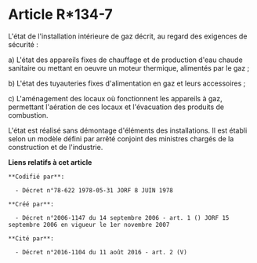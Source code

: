 # Article R*134-7

L'état de l'installation intérieure de gaz décrit, au regard des exigences de sécurité :

a) L'état des appareils fixes de chauffage et de production d'eau chaude sanitaire ou mettant en oeuvre un moteur thermique,
alimentés par le gaz ;

b) L'état des tuyauteries fixes d'alimentation en gaz et leurs accessoires ;

c) L'aménagement des locaux où fonctionnent les appareils à gaz, permettant l'aération de ces locaux et l'évacuation des
produits de combustion.

L'état est réalisé sans démontage d'éléments des installations. Il est établi selon un modèle défini par arrêté conjoint des
ministres chargés de la construction et de l'industrie.

**Liens relatifs à cet article**

	**Codifié par**:

	  - Décret n°78-622 1978-05-31 JORF 8 JUIN 1978

	**Créé par**:

	  - Décret n°2006-1147 du 14 septembre 2006 - art. 1 () JORF 15 septembre 2006 en vigueur le 1er novembre 2007

	**Cité par**:

	  - Décret n°2016-1104 du 11 août 2016 - art. 2 (V)
